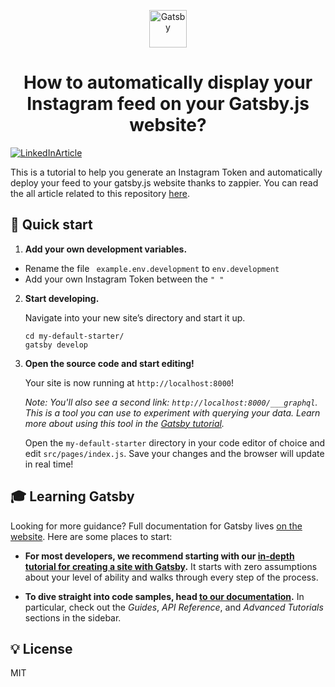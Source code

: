 <!--  -->
<p align="center">
    <img alt="Gatsby" src="https://www.gatsbyjs.com/Gatsby-Monogram.svg" width="60" />
<h1 align="center">
How to automatically display your Instagram feed on your Gatsby.js website?</h1>

</p>

[![LinkedInArticle](https://miro.medium.com/max/1400/1*RUMV94N-hdJ0lac3ZDR-rg.jpeg)](https://medium.com/frontend-digest/how-to-automatically-display-your-instagram-feed-on-your-gatsby-js-website-bc5cc324eb9d)

This is a tutorial to help you generate an Instagram Token and automatically deploy your feed to your gatsby.js website thanks to zappier. You can read the all article related to this repository [here](https://medium.com/frontend-digest/how-to-automatically-display-your-instagram-feed-on-your-gatsby-js-website-bc5cc324eb9d).


## 🚀 Quick start

1.  **Add your own development variables.**


 -  Rename the file  ``` example.env.development``` to ```env.development```
 - Add your own Instagram Token between the ```" "```


2.  **Start developing.**

    Navigate into your new site’s directory and start it up.

    ```shell
    cd my-default-starter/
    gatsby develop
    ```

3.  **Open the source code and start editing!**

    Your site is now running at `http://localhost:8000`!
    

    _Note: You'll also see a second link: _`http://localhost:8000/___graphql`_. This is a tool you can use to experiment with querying your data. Learn more about using this tool in the [Gatsby tutorial](https://www.gatsbyjs.com/tutorial/part-five/#introducing-graphiql)._

    Open the `my-default-starter` directory in your code editor of choice and edit `src/pages/index.js`. Save your changes and the browser will update in real time!


## 🎓 Learning Gatsby

Looking for more guidance? Full documentation for Gatsby lives [on the website](https://www.gatsbyjs.com/). Here are some places to start:

- **For most developers, we recommend starting with our [in-depth tutorial for creating a site with Gatsby](https://www.gatsbyjs.com/tutorial/).** It starts with zero assumptions about your level of ability and walks through every step of the process.

- **To dive straight into code samples, head [to our documentation](https://www.gatsbyjs.com/docs/).** In particular, check out the _Guides_, _API Reference_, and _Advanced Tutorials_ sections in the sidebar.

## 💡 License

MIT



<!-- -->
